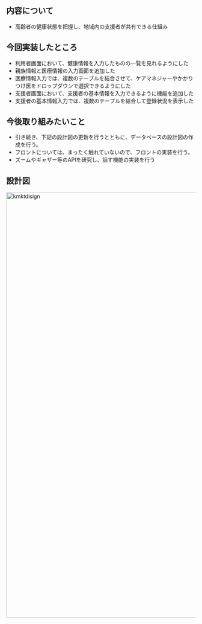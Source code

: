 ## 内容について
- 高齢者の健康状態を把握し、地域内の支援者が共有できる仕組み
## 今回実装したところ
- 利用者画面において、健康情報を入力したものの一覧を見れるようにした
- 親族情報と医療情報の入力画面を追加した
- 医療情報入力では、複数のテーブルを結合させて、ケアマネジャーやかかりつけ医をドロップダウンで選択できるようにした
- 支援者画面において、支援者の基本情報を入力できるように機能を追加した
- 支援者の基本情報入力では、複数のテーブルを結合して登録状況を表示した
## 今後取り組みたいこと
- 引き続き、下記の設計図の更新を行うとともに、データベースの設計図の作成を行う。
- フロントについては、まったく触れていないので、フロントの実装を行う。
- ズームやギャザー等のAPIを研究し、話す機能の実装を行う
## 設計図
<img width="1128" alt="kmktdisign" src="https://user-images.githubusercontent.com/93141539/149195874-ae7c77a4-4916-43c1-86db-21802489a085.png">